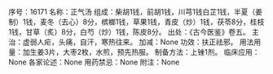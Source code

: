 序号：16171
名称：正气汤
组成：柴胡1钱，前胡1钱，川芎1钱白芷1钱，半夏（姜制）1钱，麦冬（去心）8分，槟榔1钱，草果1钱，青皮（炒）1钱，茯苓8分，桂枝1钱，甘草（炙）8分，白芍（炒）1钱，陈皮8分。
出处：《古今医鉴》卷五。
主治：虚弱人疟，头痛，自汗，寒热往来。
加减：None
功效：扶正祛邪。
用法用量：加生姜3片，大枣2枚，水煎，预先热服。
制备方法：上锉1剂。
临床应用：None
各家论述：None
用药禁忌：None
附注：None
